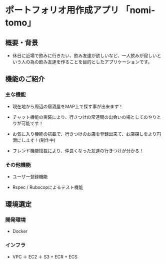 # ポートフォリオ用作成アプリ  「nomi-tomo」

## 概要・背景
- 休日に近場で飲みに行きたい、飲み友達が欲しいなど、一人飲みが寂しいという人の為の飲み友達を作ることを目的としたアプリケーションです。

## 機能のご紹介

### 主な機能
- 現在地から周辺の居酒屋をMAP上で探す事が出来ます！

- チャット機能の実装により、行きつけの常連間の出会いの場としてのやりとりが可能です！

- お気に入り機能の搭載で、行きつけのお店を登録出来て、お店探しをより円滑にします！(制作中)

- フレンド機能搭載により、仲良くなった友達の行きつけが分かる！

### その他機能

- ユーザー登録機能

- Rspec / Rubocopによるテスト機能

## 環境選定

### 開発環境

- Docker

### インフラ

- VPC ＋ EC2 ＋ S3 +  ECR + ECS

